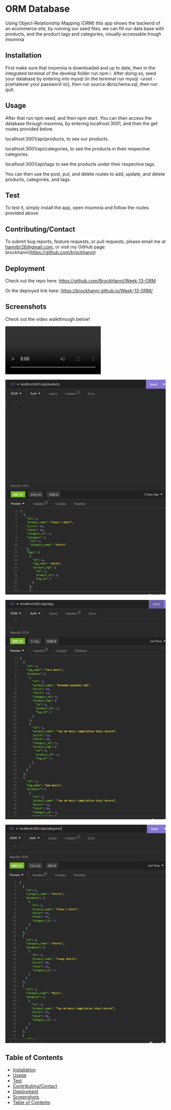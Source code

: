# ORM Database

Using Object-Relationship Mapping (ORM) this app shows the backend of an ecommerce site, by running our seed files, we can fill our data base with products, and the product tags and categories, visually accessable trough insomnia

## Installation

First make sure that insomnia is downloaded and up to date, then in the integrated terminal of the develop folder run npm i. After doing so, seed your database by entering into mysql (in the terminal run mysql -uroot -p(whatever your password is)), then run source db/schema.sql, then run quit.

## Usage

After that run npm seed, and then npm start. You can then access the database through insomnia, by entering localhost:3001, and then the get routes provided below. 

localhost:3001/api/products, to see our products.

localhost:3001/api/categories, to see the products in their respective categories.

localhost:3001/api/tags to see the products under their respective tags.

You can then use the post, put, and delete routes to add, update, and delete products, categories, and tags.

## Test

To test it, simply install the app, open insomnia and follow the routes provided above.

## Contributing/Contact

To submit bug reports, feature requests, or pull requests, please email me at hannibr26@gmail.com, or visit my GitHub page: brockhanni(https://github.com/brockhanni)

## Deployment

Check out the repo here: https://github.com/BrockHanni/Week-13-ORM

Or the deployed link here: https://brockhanni.github.io/Week-13-ORM/

## Screenshots

Check out the video walkthrough below!

<video src="Develop/images/Walkthrough.mp4" controls title="Title"></video>

![Products](Develop/images/products.jpg)

![Tags](Develop/images/tags.jpg)

![Categories](Develop/images/categories.jpg)

## Table of Contents
- [Installation](#installation)
- [Usage](#usage)
- [Test](#test)
- [Contributing/Contact](#contributing/Contact)
- [Deployment](#deployment)
- [Screenshots](#screenshots)
- [Table of Contents](#table-of-contents)
